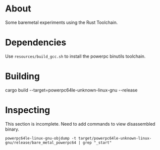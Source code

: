 # About

Some baremetal experiments using the Rust Toolchain.

# Dependencies

Use `resources/build_gcc.sh` to install the powerpc binutils toolchain.

# Building

cargo build --target=powerpc64le-unknown-linux-gnu --release

# Inspecting

This section is incomplete. Need to add commands to view
disassembled binary.

``powerpc64le-linux-gnu-objdump -t target/powerpc64le-unknown-linux-gnu/release/bare_metal_powerpc64 | grep "_start"``